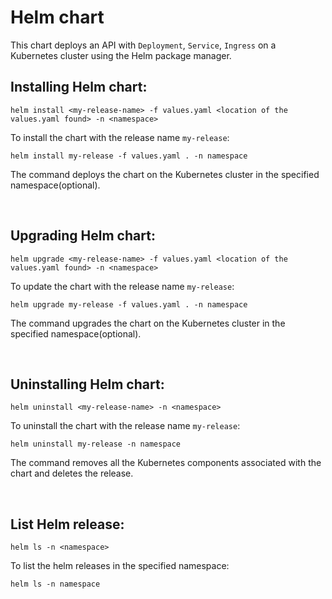 # Helm chart

This chart deploys an API with `Deployment`, `Service`, `Ingress` on a Kubernetes cluster using the Helm package manager.

## Installing Helm chart:
```
helm install <my-release-name> -f values.yaml <location of the values.yaml found> -n <namespace>
```
To install the chart with the release name `my-release`:
```
helm install my-release -f values.yaml . -n namespace
```
The command deploys the chart on the Kubernetes cluster in the specified namespace(optional). 

&nbsp;

## Upgrading Helm chart:
```
helm upgrade <my-release-name> -f values.yaml <location of the values.yaml found> -n <namespace>
```
To update the chart with the release name `my-release`:
```
helm upgrade my-release -f values.yaml . -n namespace
```
The command upgrades the chart on the Kubernetes cluster in the specified namespace(optional). 

&nbsp;

## Uninstalling Helm chart:
```
helm uninstall <my-release-name> -n <namespace>
```
To uninstall the chart with the release name `my-release`:
```
helm uninstall my-release -n namespace
```
The command removes all the Kubernetes components associated with the chart and deletes the release.

&nbsp;

## List Helm release:
```
helm ls -n <namespace>
```
To list the helm releases in the specified namespace: 
```
helm ls -n namespace
```

